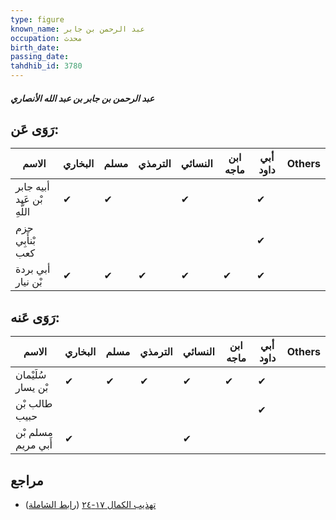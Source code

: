 ```yaml
---
type: figure
known_name: عبد الرحمن بن جابر
occupation: محدث
birth_date:
passing_date:
tahdhib_id: 3780
---
```

##### عبد الرحمن بن جابر بن عبد الله الأنصاري

## رَوَى عَن:
| الاسم                      | البخاري | مسلم | الترمذي | النسائي | ابن ماجه | أبي داود | Others |
| -------------------------- | ------- | ---- | ------- | ------- | -------- | -------- | ------ |
| أبيه جابر بْن عَبد اللَّهِ | ✔       | ✔    |         | ✔       |          | ✔        |        |
| حزم بْنأَبِي كعب           |         |      |         |         |          | ✔        |        |
| أبي بردة بْن نيار          | ✔       | ✔    | ✔       | ✔       | ✔        | ✔        |        |
## رَوَى عَنه:
| الاسم              | البخاري | مسلم | الترمذي | النسائي | ابن ماجه | أبي داود | Others |
| ------------------ | ------- | ---- | ------- | ------- | -------- | -------- | ------ |
| سُلَيْمان بْن يسار | ✔       | ✔    | ✔       | ✔       | ✔        | ✔        |        |
| طالب بْن حبيب      |         |      |         |         |          | ✔        |        |
| مسلم بْن أَبي مريم | ✔       |      |         | ✔       |          |          |        |
## مراجع
- [تهذيب الكمال ١٧-٢٤](obsidian://open?vault=Tahdhib-al-Kamal&file=Figures/٣٧٨٠-عبد%20الرحمن%20بن%20جابر%20بن%20عبد%20الله%20الأنصاري) ([رابط الشاملة](https://shamela.ws/book/3722/8574))